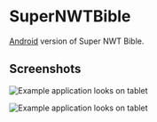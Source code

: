 SuperNWTBible
=============

[Android](https://play.google.com/store/apps/details?id=com.gem.nwtbiblefree) version of Super NWT Bible.

Screenshots
-----------

![Example application looks on tablet][1]

![Example application looks on tablet][2]

 [1]: https://lh5.ggpht.com/VBkr6dcWuEn9sBqx5-ePz1bAGHF6gY26t8b0rOgTqpw8nbOkePOEJ4XAeFENQWrCKfc
 [2]: https://lh6.ggpht.com/D3uU1sYiyA0d0yfvmeqPOzTr9zADBAGzJEva6sSm9wnXmaE_RY8MgnP4PKhpOJ90U_4
